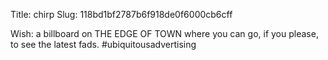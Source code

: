 Title: chirp
Slug: 118bd1bf2787b6f918de0f6000cb6cff

Wish: a billboard on THE EDGE OF TOWN where you can go, if you please, to see the latest fads. #ubiquitousadvertising
